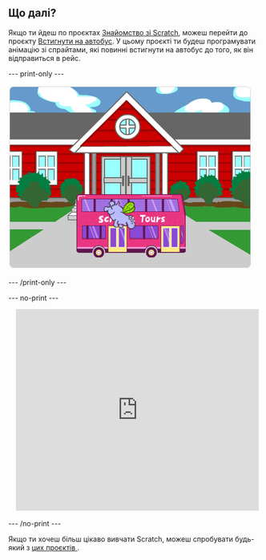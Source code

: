 ## Що далі?

Якщо ти йдеш по проєктах [Знайомство зі Scratch](https://projects.raspberrypi.org/en/pathways/scratch-intro), можеш перейти до проєкту [Встигнути на автобус](https://projects.raspberrypi.org/en/projects/catch-the-bus). У цьому проєкті ти будеш програмувати анімацію зі спрайтами, які повинні встигнути на автобус до того, як він відправиться в рейс.

--- print-only ---

![Проєкт 'Встигнути на автобус'.](images/scratch-tour-bus.png)

--- /print-only ---

--- no-print ---

<div class="scratch-preview" style="margin-left: 15px;">
  <iframe allowtransparency="true" width="485" height="402" src="https://scratch.mit.edu/projects/embed/724160134/?autostart=false" frameborder="0"></iframe>
</div>

--- /no-print ---

Якщо ти хочеш більш цікаво вивчати Scratch, можеш спробувати будь-який з [ цих проєктів ](https://projects.raspberrypi.org/en/projects?software%5B%5D=scratch&curriculum%5B%5D=%201).
